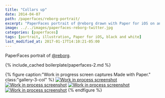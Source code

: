 ```yaml
---
title: "Collars up"
date: 2014-04-07
path: /paperfaces/reborg-portrait/
excerpt: "PaperFaces portrait of @reborg drawn with Paper for iOS on an iPad."
image: ../../images/paperfaces-reborg-twitter.jpg
categories: [paperfaces]
tags: [portrait, illustration, Paper for iOS, black and white]
last_modified_at: 2017-01-17T14:10:21-05:00
---
```


PaperFaces portrait of [@reborg](https://twitter.com/reborg).

{% include_cached boilerplate/paperfaces-2.md %}

{% figure caption:"Work in progress screen captures Made with Paper." class:"gallery-3-col" %}
[![Work in process screenshot](../../images/paperfaces-reborg-process-1-600.jpg)](../../images/paperfaces-reborg-process-1-lg.jpg)
[![Work in process screenshot](../../images/paperfaces-reborg-process-2-600.jpg)](../../images/paperfaces-reborg-process-2-lg.jpg)
[![Work in process screenshot](../../images/paperfaces-reborg-process-3-600.jpg)](../../images/paperfaces-reborg-process-3-lg.jpg)
[![Work in process screenshot](../../images/paperfaces-reborg-process-4-600.jpg)](../../images/paperfaces-reborg-process-4-lg.jpg)
{% endfigure %}

